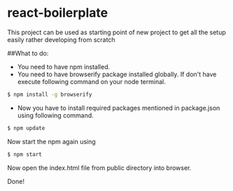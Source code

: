 # react-boilerplate
This project can be used as starting point of new project to get all the setup easily rather developing from scratch

##What to do:

- You need to have npm installed.
- You need to have browserify package installed globally. If don't have execute following command on your node terminal.

```sh
$ npm install -g browserify
```

- Now you have to install  required packages mentioned in package.json using following command.

```sh
$ npm update
```

Now start the npm again using 

```sh
$ npm start
```

Now open the index.html file from public directory into browser.

Done!

